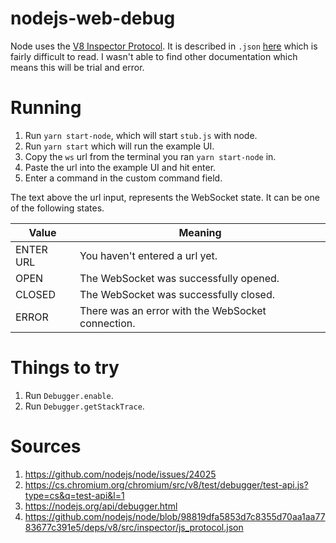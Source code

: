 # nodejs-web-debug

Node uses the [V8 Inspector Protocol](https://v8.dev/docs/inspector). It is described in `.json` [here](https://github.com/nodejs/node/blob/98819dfa5853d7c8355d70aa1aa7783677c391e5/deps/v8/src/inspector/js_protocol.json) which is fairly difficult to read. I wasn't able to find other documentation which means this will be trial and error.

# Running

1. Run `yarn start-node`, which will start `stub.js` with node.
2. Run `yarn start` which will run the example UI.
3. Copy the `ws` url from the terminal you ran `yarn start-node` in.
4. Paste the url into the example UI and hit enter.
5. Enter a command in the custom command field.

The text above the url input, represents the WebSocket state. It can be one of the following states.

| Value     | Meaning                                           |
| --------- | ------------------------------------------------- |
| ENTER URL | You haven't entered a url yet.                    |
| OPEN      | The WebSocket was successfully opened.            |
| CLOSED    | The WebSocket was successfully closed.            |
| ERROR     | There was an error with the WebSocket connection. |

# Things to try

1. Run `Debugger.enable`.
2. Run `Debugger.getStackTrace`.

# Sources

1. https://github.com/nodejs/node/issues/24025
2. https://cs.chromium.org/chromium/src/v8/test/debugger/test-api.js?type=cs&q=test-api&l=1
3. https://nodejs.org/api/debugger.html
4. https://github.com/nodejs/node/blob/98819dfa5853d7c8355d70aa1aa7783677c391e5/deps/v8/src/inspector/js_protocol.json
